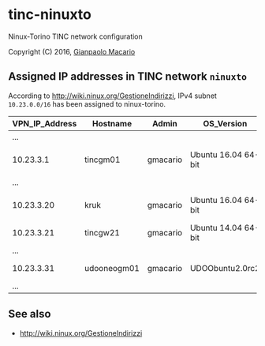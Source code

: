 # tinc-ninuxto

Ninux-Torino TINC network configuration

Copyright (C) 2016, [Gianpaolo Macario](https://gmacario.github.io/)

## Assigned IP addresses in TINC network `ninuxto`

According to <http://wiki.ninux.org/GestioneIndirizzi>, IPv4 subnet `10.23.0.0/16` has been assigned to ninux-torino.

| VPN_IP_Address | Hostname    | Admin    | OS_Version          | Notes                 |
|----------------|-------------|----------|---------------------|-----------------------|
| ...            |             |          |                     |                       |
| 10.23.3.1      | tincgm01    | gmacario | Ubuntu 16.04 64-bit | Test VM on VirtualBox |
| ...            |             |          |                     |                       |
| 10.23.3.20     | kruk        | gmacario | Ubuntu 16.04 64-bit | WS hosted in gmoffice |
| 10.23.3.21     | tincgw21    | gmacario | Ubuntu 14.04 64-bit | Instance on AWS       |
| ...            |             |          |                     |                       |
| 10.23.3.31     | udooneogm01 | gmacario | UDOObuntu2.0rc2     | UDOO NEO Full         |
| ...            |             |          |                     |                       |

## See also

* http://wiki.ninux.org/GestioneIndirizzi

<!-- EOF -->
